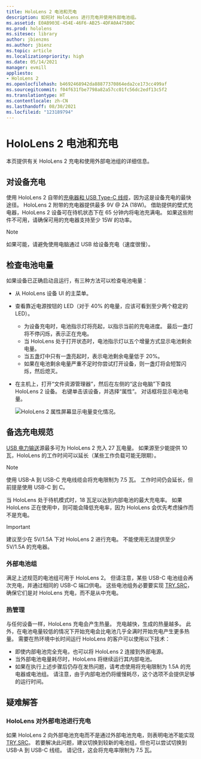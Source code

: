 ```yaml
---
title: HoloLens 2 电池和充电
description: 如何对 HoloLens 进行充电并使用外部电池组。
ms.assetid: E0AB903E-454E-46F6-AB25-4DFA0A475B0C
ms.prod: hololens
ms.sitesec: library
author: jbienzms
ms.author: jbienz
ms.topic: article
ms.localizationpriority: high
ms.date: 05/14/2021
manager: evmill
appliesto:
- HoloLens 2
ms.openlocfilehash: b4692468942da88877370864eda2ce173cc499af
ms.sourcegitcommit: f04f631fbe7798a82a57cc01fc56dc2edf13c5f2
ms.translationtype: HT
ms.contentlocale: zh-CN
ms.lasthandoff: 08/30/2021
ms.locfileid: "123189794"
---
```

# <a name="hololens-2-battery-and-charging"></a>HoloLens 2 电池和充电

本页提供有关 HoloLens 2 充电和使用外部电池组的详细信息。

## <a name="charging-the-device"></a>对设备充电

使用 HoloLens 2 自带的[充电器和 USB Type-C 线缆](https://www.microsoft.com/en-us/p/microsoft-hololens-2-usb-c-charger-cable/8vj21f2z8pk5?rtc=1)，因为这是设备充电的最快途径。 HoloLens 2 附带的充电器提供最多 9V @ 2A (18W)。 借助提供的壁式充电器，HoloLens 2 设备可在待机状态下在 65 分钟内将电池充满电。 如果这些附件不可用，请确保可用的充电器支持至少 15W 的功率。

> [!NOTE]
> 如果可能，请避免使用电脑通过 USB 给设备充电（速度很慢）。

## <a name="checking-the-battery-charge-level"></a>检查电池电量
如果设备已正确启动且运行，有三种方法可以检查电池电量：

- 从 HoloLens 设备 UI 的主菜单。
- 查看靠近电源按钮的 LED（对于 40% 的电量，应该可看到至少两个稳定的 LED）。
    - 为设备充电时，电池指示灯将亮起，以指示当前的充电进度。  最后一盏灯将不停闪烁，表示正在充电。
    - 当 HoloLens 处于打开状态时，电池指示灯以五个增量方式显示电池剩余电量。
    - 当五盏灯中只有一盏亮起时，表示电池剩余电量低于 20%。
    - 如果在电池剩余电量严重不足时你尝试打开设备，则一盏灯将会短暂闪烁，然后熄灭。
- 在主机上，打开“文件资源管理器”，然后在左侧的“这台电脑”下查找 HoloLens 2 设备。 右键单击该设备，并选择“属性”。 对话框将显示电池电量。

   ![HoloLens 2 属性屏幕显示电量变化情况。](images/ResetRecovery2.png)

## <a name="alternative-charging-specifications"></a>备选充电规范

[USB 电力输送](https://www.usb.org/usb-charger-pd)源最多可为 HoloLens 2 充入 27 瓦电量。 如果源至少能提供 10 瓦，HoloLens 的工作时间可以延长（某些工作负载可能无限期）。 

> [!NOTE]
> 使用 USB-A 到 USB-C 充电线缆会将充电限制为 7.5 瓦。 工作时间仍会延长，但前提是使用 USB-C 到 C。

当 HoloLens 处于待机模式时，18 瓦足以达到内部电池的最大充电率。 如果 HoloLens 正在使用中，则可能会降低充电率，因为 HoloLens 会优先考虑操作而不是充电。

> [!IMPORTANT]
> 建议至少在 5V/1.5A 下对 HoloLens 2 进行充电。 不能使用无法提供至少 5V/1.5A 的充电器。 

### <a name="external-battery-packs"></a>外部电池组

满足上述规范的电池组可用于 HoloLens 2。 但请注意，某些 USB-C 电池组会再次充电，并通过相同的 USB-C 端口供电。 这些电池组务必要要实现 [TRY.SRC](https://usb.org/document-library/usb-type-cr-cable-and-connector-specification-revision-20)，确保它们是对 HoloLens 充电，而不是从中充电。 

### <a name="managing-heat"></a>热管理

与任何设备一样，HoloLens 充电会产生热量。 充电越快，生成的热量越多。 此外，在电池电量较低的情况下开始充电会比电池几乎全满时开始充电产生更多热量。 需要在热环境中长时间运行 HoloLens 的客户可以使用以下技术：

- 即使内部电池完全充电，也可以将 HoloLens 2 连接到外部电源。
- 当外部电池电量耗尽时，HoloLens 将继续运行其内部电池。    
- 如果在执行上述步骤后仍存在发热问题，请考虑使用将充电限制为 1.5A 的充电器或电池组。 请注意，由于内部电池仍将缓慢耗尽，这个选项不会提供足够的运行时间。

## <a name="troubleshooting"></a>疑难解答


### <a name="hololens-charges-external-battery"></a>HoloLens 对外部电池进行充电
如果 HoloLens 2 向外部电池充电而不是通过外部电池充电，则表明电池不能实现 [TRY.SRC](https://usb.org/document-library/usb-type-cr-cable-and-connector-specification-revision-20)。 若要解决此问题，建议切换到较新的电池组，但也可以尝试切换到 USB-A 到 USB-C 线缆。 请记住，这会将充电率限制为 7.5 瓦。

